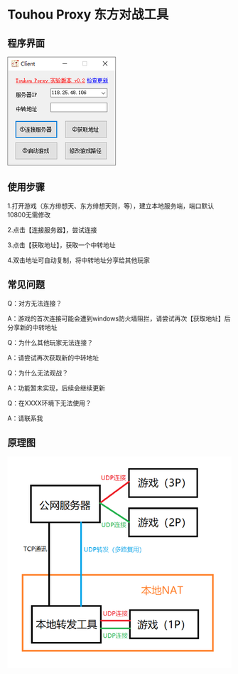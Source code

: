 # Touhou Proxy 东方对战工具

## 程序界面

![picture2](https://github.com/KatyushaScarlet/TouhouProxy-Client/blob/master/README/picture2.png)

## 使用步骤

1.打开游戏（东方绯想天、东方绯想天则，等），建立本地服务端，端口默认10800无需修改

2.点击【连接服务器】，尝试连接

3.点击【获取地址】，获取一个中转地址

4.双击地址可自动复制，将中转地址分享给其他玩家

## 常见问题

Q：对方无法连接？

A：游戏的首次连接可能会遭到windows防火墙阻拦，请尝试再次【获取地址】后分享新的中转地址

Q：为什么其他玩家无法连接？

A：请尝试再次获取新的中转地址

Q：为什么无法观战？

A：功能暂未实现，后续会继续更新

Q：在XXXX环境下无法使用？

A：请联系我

## 原理图

![picture1](https://github.com/KatyushaScarlet/TouhouProxy-Client/raw/master/README/picture1.png)
